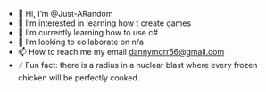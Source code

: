 - 👋 Hi, I’m @Just-ARandom
- 👀 I’m interested in learning how t create games
- 🌱 I’m currently learning how to use c#
- 💞️ I’m looking to collaborate on n/a
- 📫 How to reach me my email dannymorr56@gmail.com
- ⚡ Fun fact: there is a radius in a nuclear blast where every frozen chicken will be perfectly cooked.
